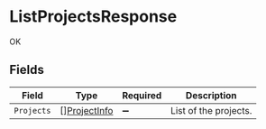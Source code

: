 # ListProjectsResponse

OK


## Fields

| Field                                               | Type                                                | Required                                            | Description                                         |
| --------------------------------------------------- | --------------------------------------------------- | --------------------------------------------------- | --------------------------------------------------- |
| `Projects`                                          | [][ProjectInfo](../../models/shared/projectinfo.md) | :heavy_minus_sign:                                  | List of the projects.                               |
